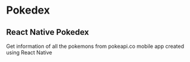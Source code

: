 # Pokedex
## React Native Pokedex

Get information of all the pokemons from  pokeapi.co
mobile app created using React Native
